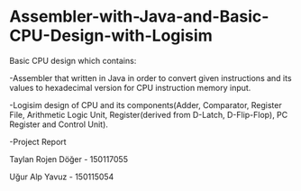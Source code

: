 # Assembler-with-Java-and-Basic-CPU-Design-with-Logisim

Basic CPU design which contains:

-Assembler that written in Java in order to convert given instructions and its values to hexadecimal version for CPU instruction memory input.

-Logisim design of CPU and its components(Adder, Comparator, Register File, Arithmetic Logic Unit, Register(derived from D-Latch, D-Flip-Flop), PC Register and Control Unit).

-Project Report 



Taylan Rojen Döğer - 150117055

Uğur Alp Yavuz - 150115054

